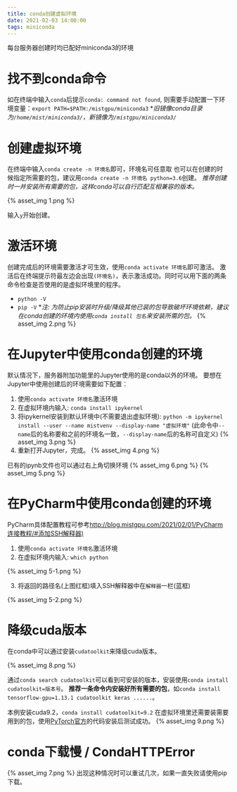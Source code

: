 ```yaml
---
title: conda创建虚拟环境
date: 2021-02-03 14:00:00
tags: miniconda
---
```

每台服务器创建时均已配好miniconda3的环境

# 找不到conda命令
如在终端中输入`conda`后提示`conda: command not found`,
则需要手动配置一下环境变量：`export PATH=$PATH:/mistgpu/miniconda3`
**旧镜像conda目录为`/home/mist/miniconda3/`，新镜像为`/mistgpu/miniconda3/`*

# 创建虚拟环境
在终端中输入`conda create -n 环境名`即可，环境名可任意取
也可以在创建的时候指定所需要的包，建议用`conda create -n 环境名 python=3.6`创建。
*推荐创建时一并安装所有需要的包，这样conda可以自行匹配互相兼容的版本。*

{% asset_img 1.png %}

输入`y`开始创建。

# 激活环境
创建完成后的环境需要激活才可生效，使用`conda activate 环境名`即可激活。
激活后在终端提示符最左边会出现`(环境名)`，表示激活成功。同时可以用下面的两条命令检查是否使用的是虚拟环境里的程序。
- `python -V`
- `pip -V`
**注: 为防止pip安装时升级/降级其他已装的包导致破坏环境依赖，建议在conda创建的环境内使用`conda install 包名`来安装所需的包。*
{% asset_img 2.png %}

# 在Jupyter中使用conda创建的环境
默认情况下，服务器附加功能里的Jupyter使用的是conda以外的环境。
要想在Jupyter中使用创建后的环境需要如下配置：
1. 使用`conda activate 环境名`激活环境
2. 在虚拟环境内输入: `conda install ipykernel`
3. 将ipykernel安装到默认环境中(不需要退出虚拟环境): 
`python -m ipykernel install --user --name mistvenv --display-name "虚拟环境"`
(此命令中`--name`后的名称要和之前的环境名一致，`--display-name`后的名称可自定义)
{% asset_img 3.png %}
4. 重新打开Jupyter，完成。
{% asset_img 4.png %}

已有的ipynb文件也可以通过右上角切换环境
{% asset_img 6.png %}
{% asset_img 5.png %}

# 在PyCharm中使用conda创建的环境
PyCharm具体配置教程可参考[http://blog.mistgpu.com/2021/02/01/PyCharm连接教程/#添加SSH解释器)](http://blog.mistgpu.com/2021/02/01/PyCharm%E8%BF%9E%E6%8E%A5%E6%95%99%E7%A8%8B/#%E6%B7%BB%E5%8A%A0SSH%E8%A7%A3%E9%87%8A%E5%99%A8)
1. 使用`conda activate 环境名`激活环境
2. 在虚拟环境内输入: `which python`

{% asset_img 5-1.png %}

3. 将返回的路径名(上图红框)填入SSH解释器中在`解释器`一栏(蓝框)

{% asset_img 5-2.png %}

# 降级cuda版本
在conda中可以通过安装`cudatoolkit`来降级cuda版本。

{% asset_img 8.png %}

通过`conda search cudatoolkit`可以看到可安装的版本，安装使用`conda install cudatoolkit=版本号`。
**推荐一条命令内安装好所有需要的包**，如`conda install tensorflow-gpu=1.13.1 cudatoolkit keras ......`。

本例安装cuda9.2，`conda install cudatoolkit=9.2`
在虚拟环境里还需要装需要用到的包，使用[PyTorch官方](https://pytorch.org/get-started/previous-versions/)的代码安装后测试成功。
{% asset_img 9.png %}
# conda下载慢 / CondaHTTPError
{% asset_img 7.png %}
出现这种情况时可以重试几次，如果一直失败请使用pip下载。